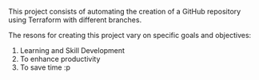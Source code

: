 This project consists of automating the creation of a GitHub repository using Terraform with different branches.

The resons for creating this project vary on specific goals and objectives:

1. Learning and Skill Development
2. To enhance productivity
3. To save time :p
